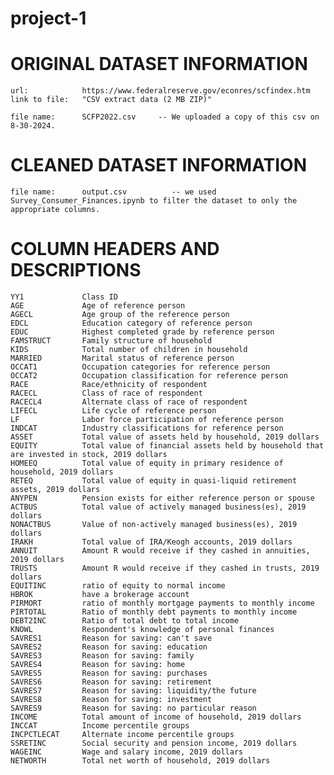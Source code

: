 # project-1

# ORIGINAL DATASET INFORMATION
    url:            https://www.federalreserve.gov/econres/scfindex.htm
    link to file:   "CSV extract data (2 MB ZIP)"

    file name:      SCFP2022.csv     -- We uploaded a copy of this csv on 8-30-2024.

# CLEANED DATASET INFORMATION
    file name:      output.csv          -- we used Survey_Consumer_Finances.ipynb to filter the dataset to only the appropriate columns.

# COLUMN HEADERS AND DESCRIPTIONS
    YY1             Class ID
    AGE	            Age of reference person
    AGECL	        Age group of the reference person
    EDCL	        Education category of reference person
    EDUC	        Highest completed grade by reference person
    FAMSTRUCT	    Family structure of household
    KIDS	        Total number of children in household
    MARRIED	        Marital status of reference person
    OCCAT1	        Occupation categories for reference person
    OCCAT2	        Occupation classification for reference person
    RACE	        Race/ethnicity of respondent
    RACECL	        Class of race of respondent
    RACECL4	        Alternate class of race of respondent
    LIFECL	        Life cycle of reference person
    LF	            Labor force participation of reference person
    INDCAT	        Industry classifications for reference person
    ASSET	        Total value of assets held by household, 2019 dollars
    EQUITY	        Total value of financial assets held by household that are invested in stock, 2019 dollars
    HOMEEQ	        Total value of equity in primary residence of household, 2019 dollars
    RETEQ	        Total value of equity in quasi-liquid retirement assets, 2019 dollars
    ANYPEN	        Pension exists for either reference person or spouse
    ACTBUS	        Total value of actively managed business(es), 2019 dollars
    NONACTBUS	    Value of non-actively managed business(es), 2019 dollars
    IRAKH	        Total value of IRA/Keogh accounts, 2019 dollars
    ANNUIT      	Amount R would receive if they cashed in annuities, 2019 dollars
    TRUSTS	        Amount R would receive if they cashed in trusts, 2019 dollars
    EQUITINC	    ratio of equity to normal income
    HBROK	        have a brokerage account
    PIRMORT	        ratio of monthly mortgage payments to monthly income
    PIRTOTAL	    Ratio of monthly debt payments to monthly income
    DEBT2INC	    Ratio of total debt to total income
    KNOWL	        Respondent's knowledge of personal finances
    SAVRES1	        Reason for saving: can't save
    SAVRES2	        Reason for saving: education
    SAVRES3	        Reason for saving: family
    SAVRES4	        Reason for saving: home
    SAVRES5	        Reason for saving: purchases
    SAVRES6	        Reason for saving: retirement
    SAVRES7	        Reason for saving: liquidity/the future
    SAVRES8	        Reason for saving: investment
    SAVRES9	        Reason for saving: no particular reason
    INCOME	        Total amount of income of household, 2019 dollars
    INCCAT	        Income percentile groups
    INCPCTLECAT	    Alternate income percentile groups
    SSRETINC	    Social security and pension income, 2019 dollars
    WAGEINC	        Wage and salary income, 2019 dollars
    NETWORTH	    Total net worth of household, 2019 dollars
